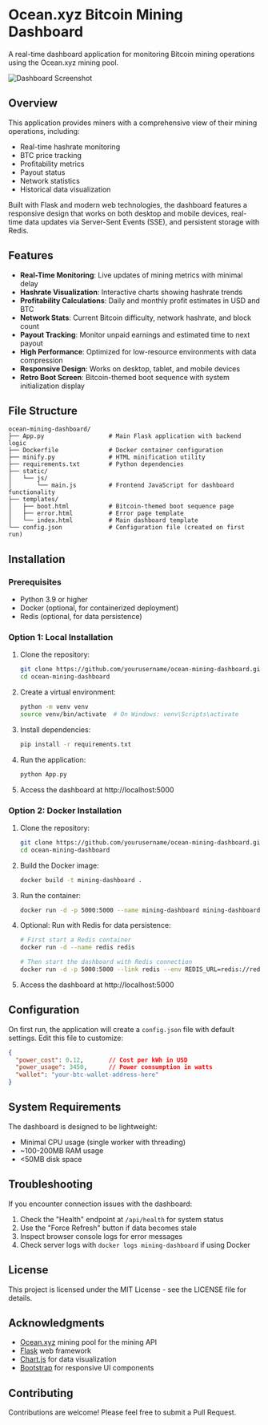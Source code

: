 # Ocean.xyz Bitcoin Mining Dashboard

A real-time dashboard application for monitoring Bitcoin mining operations using the Ocean.xyz mining pool.

![Dashboard Screenshot](https://github.com/yourusername/ocean-mining-dashboard/raw/main/screenshots/dashboard.png)

## Overview

This application provides miners with a comprehensive view of their mining operations, including:

- Real-time hashrate monitoring
- BTC price tracking
- Profitability metrics
- Payout status
- Network statistics
- Historical data visualization

Built with Flask and modern web technologies, the dashboard features a responsive design that works on both desktop and mobile devices, real-time data updates via Server-Sent Events (SSE), and persistent storage with Redis.

## Features

- **Real-Time Monitoring**: Live updates of mining metrics with minimal delay
- **Hashrate Visualization**: Interactive charts showing hashrate trends
- **Profitability Calculations**: Daily and monthly profit estimates in USD and BTC
- **Network Stats**: Current Bitcoin difficulty, network hashrate, and block count
- **Payout Tracking**: Monitor unpaid earnings and estimated time to next payout
- **High Performance**: Optimized for low-resource environments with data compression
- **Responsive Design**: Works on desktop, tablet, and mobile devices
- **Retro Boot Screen**: Bitcoin-themed boot sequence with system initialization display

## File Structure

```
ocean-mining-dashboard/
├── App.py                  # Main Flask application with backend logic
├── Dockerfile              # Docker container configuration
├── minify.py               # HTML minification utility
├── requirements.txt        # Python dependencies
├── static/
│   └── js/
│       └── main.js         # Frontend JavaScript for dashboard functionality
├── templates/
│   ├── boot.html           # Bitcoin-themed boot sequence page
│   ├── error.html          # Error page template
│   └── index.html          # Main dashboard template
└── config.json             # Configuration file (created on first run)
```

## Installation

### Prerequisites

- Python 3.9 or higher
- Docker (optional, for containerized deployment)
- Redis (optional, for data persistence)

### Option 1: Local Installation

1. Clone the repository:
   ```bash
   git clone https://github.com/yourusername/ocean-mining-dashboard.git
   cd ocean-mining-dashboard
   ```

2. Create a virtual environment:
   ```bash
   python -m venv venv
   source venv/bin/activate  # On Windows: venv\Scripts\activate
   ```

3. Install dependencies:
   ```bash
   pip install -r requirements.txt
   ```

4. Run the application:
   ```bash
   python App.py
   ```

5. Access the dashboard at http://localhost:5000

### Option 2: Docker Installation

1. Clone the repository:
   ```bash
   git clone https://github.com/yourusername/ocean-mining-dashboard.git
   cd ocean-mining-dashboard
   ```

2. Build the Docker image:
   ```bash
   docker build -t mining-dashboard .
   ```

3. Run the container:
   ```bash
   docker run -d -p 5000:5000 --name mining-dashboard mining-dashboard
   ```

4. Optional: Run with Redis for data persistence:
   ```bash
   # First start a Redis container
   docker run -d --name redis redis
   
   # Then start the dashboard with Redis connection
   docker run -d -p 5000:5000 --link redis --env REDIS_URL=redis://redis:6379 mining-dashboard
   ```

5. Access the dashboard at http://localhost:5000

## Configuration

On first run, the application will create a `config.json` file with default settings. Edit this file to customize:

```json
{
  "power_cost": 0.12,       // Cost per kWh in USD
  "power_usage": 3450,      // Power consumption in watts
  "wallet": "your-btc-wallet-address-here"
}
```

## System Requirements

The dashboard is designed to be lightweight:
- Minimal CPU usage (single worker with threading)
- ~100-200MB RAM usage
- <50MB disk space

## Troubleshooting

If you encounter connection issues with the dashboard:

1. Check the "Health" endpoint at `/api/health` for system status
2. Use the "Force Refresh" button if data becomes stale
3. Inspect browser console logs for error messages
4. Check server logs with `docker logs mining-dashboard` if using Docker

## License

This project is licensed under the MIT License - see the LICENSE file for details.

## Acknowledgments

- [Ocean.xyz](https://ocean.xyz) mining pool for the mining API
- [Flask](https://flask.palletsprojects.com/) web framework
- [Chart.js](https://www.chartjs.org/) for data visualization
- [Bootstrap](https://getbootstrap.com/) for responsive UI components

## Contributing

Contributions are welcome! Please feel free to submit a Pull Request.
